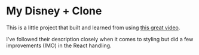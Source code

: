 # My Disney + Clone

This is a little project that built and learned from using [this great video](https://www.youtube.com/watch?v=R_OERlafbmw&t=10451s).

I've followed their description closely when it comes to styling but did a few improvements (IMO) in the React handling.
